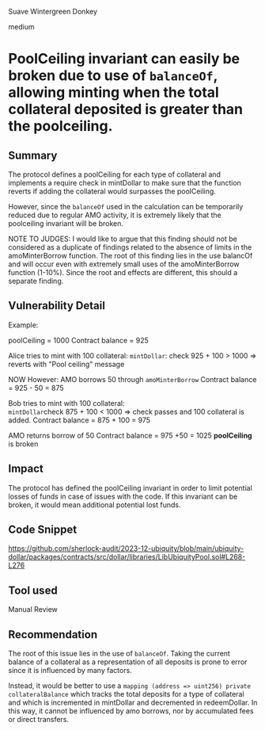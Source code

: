 Suave Wintergreen Donkey

medium

# PoolCeiling invariant can easily be broken due to use of `balanceOf`, allowing minting when the total collateral deposited is greater than the poolceiling.

## Summary

The protocol defines a poolCeiling for each type of collateral and implements a require check in mintDollar to make sure that the function reverts if adding the collateral would surpasses the poolCeiling. 

However, since the `balanceOf` used in the calculation can be temporarily reduced due to regular AMO activity, it is extremely likely that the poolceiling invariant will be broken. 

NOTE TO JUDGES:  I would like to argue that this finding should not be considered as a duplicate of findings related to the absence of limits in the amoMinterBorrow function. The root of this finding lies in the use balancOf and will occur even with extremely small uses of the amoMinterBorrow function (1-10%). Since the root and effects are different, this should a separate finding. 

## Vulnerability Detail

Example:

poolCeiling = 1000
Contract balance = 925

Alice tries to mint with 100 collateral: 
`mintDollar`: check 925 + 100  >  1000 =>  reverts with "Pool ceiling" message

NOW However: AMO borrows 50 through `amoMinterBorrow` 
Contract balance = 925 - 50 = 875

Bob tries to mint with 100 collateral:  
`mintDollar`check 875 + 100 < 1000 => check passes and 100 collateral is added. 
Contract balance = 875 + 100 = 975
 
AMO returns borrow of 50
Contract balance = 975 +50 = 1025 **poolCeiling** is broken 


## Impact

The protocol has defined the poolCeiling invariant in order to limit potential losses of funds in case of issues with the code. If this invariant can be broken, it would mean additional potential lost funds.  

## Code Snippet

https://github.com/sherlock-audit/2023-12-ubiquity/blob/main/ubiquity-dollar/packages/contracts/src/dollar/libraries/LibUbiquityPool.sol#L268-L276

## Tool used

Manual Review

## Recommendation

The root of this issue lies in the use of `balanceOf`. Taking the current balance of a collateral as a representation of all deposits is prone to error since it is influenced by many factors.

Instead, it would be better to use a `mapping (address => uint256) private collateralBalance` which tracks the total deposits for a type of collateral and which is incremented in mintDollar and decremented in redeemDollar. In this way, it cannot be influenced by amo borrows, nor by accumulated fees or direct transfers.  